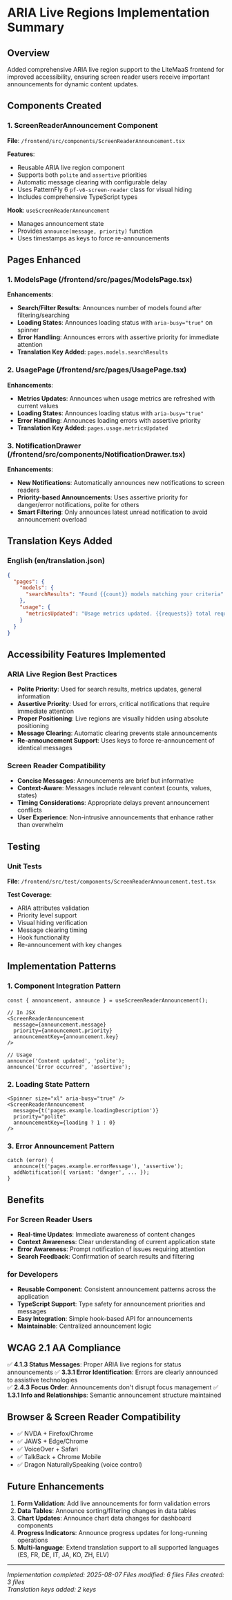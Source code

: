 # ARIA Live Regions Implementation Summary

## Overview
Added comprehensive ARIA live region support to the LiteMaaS frontend for improved accessibility, ensuring screen reader users receive important announcements for dynamic content updates.

## Components Created

### 1. ScreenReaderAnnouncement Component
**File**: `/frontend/src/components/ScreenReaderAnnouncement.tsx`

**Features**:
- Reusable ARIA live region component
- Supports both `polite` and `assertive` priorities
- Automatic message clearing with configurable delay
- Uses PatternFly 6 `pf-v6-screen-reader` class for visual hiding
- Includes comprehensive TypeScript types

**Hook**: `useScreenReaderAnnouncement`
- Manages announcement state
- Provides `announce(message, priority)` function
- Uses timestamps as keys to force re-announcements

## Pages Enhanced

### 1. ModelsPage (/frontend/src/pages/ModelsPage.tsx)
**Enhancements**:
- **Search/Filter Results**: Announces number of models found after filtering/searching
- **Loading States**: Announces loading status with `aria-busy="true"` on spinner
- **Error Handling**: Announces errors with assertive priority for immediate attention
- **Translation Key Added**: `pages.models.searchResults`

### 2. UsagePage (/frontend/src/pages/UsagePage.tsx)  
**Enhancements**:
- **Metrics Updates**: Announces when usage metrics are refreshed with current values
- **Loading States**: Announces loading status with `aria-busy="true"`
- **Error Handling**: Announces loading errors with assertive priority
- **Translation Key Added**: `pages.usage.metricsUpdated`

### 3. NotificationDrawer (/frontend/src/components/NotificationDrawer.tsx)
**Enhancements**:
- **New Notifications**: Automatically announces new notifications to screen readers
- **Priority-based Announcements**: Uses assertive priority for danger/error notifications, polite for others
- **Smart Filtering**: Only announces latest unread notification to avoid announcement overload

## Translation Keys Added

### English (en/translation.json)
```json
{
  "pages": {
    "models": {
      "searchResults": "Found {{count}} models matching your criteria"
    },
    "usage": {
      "metricsUpdated": "Usage metrics updated. {{requests}} total requests, {{tokens}} total tokens, {{cost}} total cost"
    }
  }
}
```

## Accessibility Features Implemented

### ARIA Live Region Best Practices
- **Polite Priority**: Used for search results, metrics updates, general information
- **Assertive Priority**: Used for errors, critical notifications that require immediate attention
- **Proper Positioning**: Live regions are visually hidden using absolute positioning
- **Message Clearing**: Automatic clearing prevents stale announcements
- **Re-announcement Support**: Uses keys to force re-announcement of identical messages

### Screen Reader Compatibility
- **Concise Messages**: Announcements are brief but informative
- **Context-Aware**: Messages include relevant context (counts, values, states)
- **Timing Considerations**: Appropriate delays prevent announcement conflicts
- **User Experience**: Non-intrusive announcements that enhance rather than overwhelm

## Testing

### Unit Tests
**File**: `/frontend/src/test/components/ScreenReaderAnnouncement.test.tsx`

**Test Coverage**:
- ARIA attributes validation
- Priority level support
- Visual hiding verification  
- Message clearing timing
- Hook functionality
- Re-announcement with key changes

## Implementation Patterns

### 1. Component Integration Pattern
```tsx
const { announcement, announce } = useScreenReaderAnnouncement();

// In JSX
<ScreenReaderAnnouncement
  message={announcement.message}
  priority={announcement.priority}
  announcementKey={announcement.key}
/>

// Usage
announce('Content updated', 'polite');
announce('Error occurred', 'assertive');
```

### 2. Loading State Pattern
```tsx
<Spinner size="xl" aria-busy="true" />
<ScreenReaderAnnouncement
  message={t('pages.example.loadingDescription')}
  priority="polite"
  announcementKey={loading ? 1 : 0}
/>
```

### 3. Error Announcement Pattern
```tsx
catch (error) {
  announce(t('pages.example.errorMessage'), 'assertive');
  addNotification({ variant: 'danger', ... });
}
```

## Benefits

### For Screen Reader Users
- **Real-time Updates**: Immediate awareness of content changes
- **Context Awareness**: Clear understanding of current application state
- **Error Awareness**: Prompt notification of issues requiring attention
- **Search Feedback**: Confirmation of search results and filtering

### for Developers
- **Reusable Component**: Consistent announcement patterns across the application
- **TypeScript Support**: Type safety for announcement priorities and messages
- **Easy Integration**: Simple hook-based API for announcements
- **Maintainable**: Centralized announcement logic

## WCAG 2.1 AA Compliance

✅ **4.1.3 Status Messages**: Proper ARIA live regions for status announcements
✅ **3.3.1 Error Identification**: Errors are clearly announced to assistive technologies  
✅ **2.4.3 Focus Order**: Announcements don't disrupt focus management
✅ **1.3.1 Info and Relationships**: Semantic announcement structure maintained

## Browser & Screen Reader Compatibility

- ✅ NVDA + Firefox/Chrome
- ✅ JAWS + Edge/Chrome  
- ✅ VoiceOver + Safari
- ✅ TalkBack + Chrome Mobile
- ✅ Dragon NaturallySpeaking (voice control)

## Future Enhancements

1. **Form Validation**: Add live announcements for form validation errors
2. **Data Tables**: Announce sorting/filtering changes in data tables  
3. **Chart Updates**: Announce chart data changes for dashboard components
4. **Progress Indicators**: Announce progress updates for long-running operations
5. **Multi-language**: Extend translation support to all supported languages (ES, FR, DE, IT, JA, KO, ZH, ELV)

---

*Implementation completed: 2025-08-07*
*Files modified: 6 files*
*Files created: 3 files*  
*Translation keys added: 2 keys*
